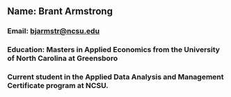 ## Name: Brant Armstrong
### Email: bjarmstr@ncsu.edu
### Education: Masters in Applied Economics from the University of North Carolina at Greensboro
### Current student in the Applied Data Analysis and Management Certificate program at NCSU.


